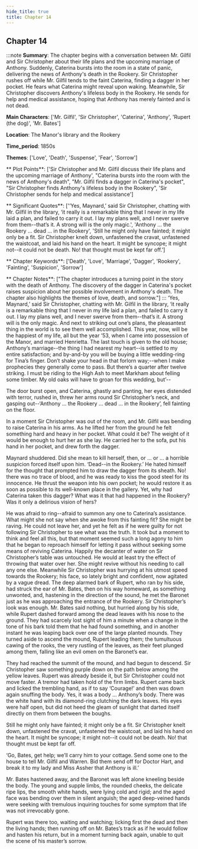 ```yaml
---
hide_title: true
title: Chapter 14
---
```

## Chapter 14
:::note
**Summary**:
The chapter begins with a conversation between Mr. Gilfil and Sir Christopher about their life plans and the upcoming marriage of Anthony. Suddenly, Caterina bursts into the room in a state of panic, delivering the news of Anthony's death in the Rookery. Sir Christopher rushes off while Mr. Gilfil tends to the faint Caterina, finding a dagger in her pocket. He fears what Caterina might reveal upon waking. Meanwhile, Sir Christopher discovers Anthony's lifeless body in the Rookery. He sends for help and medical assistance, hoping that Anthony has merely fainted and is not dead.

**Main Characters**:
['Mr. Gilfil', 'Sir Christopher', 'Caterina', 'Anthony', 'Rupert (the dog)', 'Mr. Bates']

**Location**:
The Manor's library and the Rookery

**Time_period**:
1850s

**Themes**:
['Love', 'Death', 'Suspense', 'Fear', 'Sorrow']

** Plot Points**:
['Sir Christopher and Mr. Gilfil discuss their life plans and the upcoming marriage of Anthony', "Caterina bursts into the room with the news of Anthony's death", "Mr. Gilfil finds a dagger in Caterina's pocket", "Sir Christopher finds Anthony's lifeless body in the Rookery", 'Sir Christopher sends for help and medical assistance']

** Significant Quotes**:
['‘Yes, Maynard,’ said Sir Christopher, chatting with Mr. Gilfil in the library, ‘it really is a remarkable thing that I never in my life laid a plan, and failed to carry it out. I lay my plans well, and I never swerve from them--that’s it. A strong will is the only magic.', 'Anthony ... the Rookery ... dead ... in the Rookery', 'Still he might only have fainted; it might only be a fit. Sir Christopher knelt down, unfastened the cravat, unfastened the waistcoat, and laid his hand on the heart. It might be syncope; it might not--it could not be death. No! that thought must be kept far off.']

** Chapter Keywords**:
['Death', 'Love', 'Marriage', 'Dagger', 'Rookery', 'Fainting', 'Suspicion', 'Sorrow']

** Chapter Notes**:
["The chapter introduces a turning point in the story with the death of Anthony. The discovery of the dagger in Caterina's pocket raises suspicion about her possible involvement in Anthony's death. The chapter also highlights the themes of love, death, and sorrow."]
:::
‘Yes, Maynard,’ said Sir Christopher, chatting with Mr. Gilfil in the library, ‘it really is a remarkable thing that I never in my life laid a plan, and failed to carry it out. I lay my plans well, and I never swerve from them--that’s it. A strong will is the only magic. And next to striking out one’s plans, the pleasantest thing in the world is to see them well accomplished. This year, now, will be the happiest of my life, all but the year ’53, when I came into possession of the Manor, and married Henrietta. The last touch is given to the old house; Anthony’s marriage--the thing I had nearest my heart--is settled to my entire satisfaction; and by-and-by you will be buying a little wedding-ring for Tina’s finger. Don’t shake your head in that forlorn way;--when I make prophecies they generally come to pass. But there’s a quarter after twelve striking. I must be riding to the High Ash to meet Markham about felling some timber. My old oaks will have to groan for this wedding, but’-- 

The door burst open, and Caterina, ghastly and panting, her eyes distended with terror, rushed in, threw her arms round Sir Christopher’s neck, and gasping out--‘Anthony ... the Rookery ... dead ... in the Rookery’, fell fainting on the floor. 

In a moment Sir Christopher was out of the room, and Mr. Gilfil was bending to raise Caterina in his arms. As he lifted her from the ground he felt something hard and heavy in her pocket. What could it be? The weight of it would be enough to hurt her as she lay. He carried her to the sofa, put his hand in her pocket, and drew forth the dagger. 

Maynard shuddered. Did she mean to kill herself, then, or ... or ... a horrible suspicion forced itself upon him. ‘Dead--in the Rookery.’ He hated himself for the thought that prompted him to draw the dagger from its sheath. No! there was no trace of blood, and he was ready to kiss the good steel for its innocence. He thrust the weapon into his own pocket; he would restore it as soon as possible to its well-known place in the gallery. Yet, why had Caterina taken this dagger? What was it that had happened in the Rookery? Was it only a delirious vision of hers? 

He was afraid to ring--afraid to summon any one to Caterina’s assistance. What might she not say when she awoke from this fainting fit? She might be raving. He could not leave her, and yet he felt as if he were guilty for not following Sir Christopher to see what was the truth. It took but a moment to think and feel all this, but that moment seemed such a long agony to him that he began to reproach himself for letting it pass without seeking some means of reviving Caterina. Happily the decanter of water on Sir Christopher’s table was untouched. He would at least try the effect of throwing that water over her. She might revive without his needing to call any one else. Meanwhile Sir Christopher was hurrying at his utmost speed towards the Rookery; his face, so lately bright and confident, now agitated by a vague dread. The deep alarmed bark of Rupert, who ran by his side, had struck the ear of Mr. Bates, then on his way homeward, as something unwonted, and, hastening in the direction of the sound, he met the Baronet just as he was approaching the entrance of the Rookery. Sir Christopher’s look was enough. Mr. Bates said nothing, but hurried along by his side, while Rupert dashed forward among the dead leaves with his nose to the ground. They had scarcely lost sight of him a minute when a change in the tone of his bark told them that he had found something, and in another instant he was leaping back over one of the large planted mounds. They turned aside to ascend the mound, Rupert leading them; the tumultuous cawing of the rooks, the very rustling of the leaves, as their feet plunged among them, falling like an evil omen on the Baronet’s ear. 

They had reached the summit of the mound, and had begun to descend. Sir Christopher saw something purple down on the path below among the yellow leaves. Rupert was already beside it, but Sir Christopher could not move faster. A tremor had taken hold of the firm limbs. Rupert came back and licked the trembling hand, as if to say ‘Courage!’ and then was down again snuffing the body. Yes, it was a body ... Anthony’s body. There was the white hand with its diamond-ring clutching the dark leaves. His eyes were half open, but did not heed the gleam of sunlight that darted itself directly on them from between the boughs. 

Still he might only have fainted; it might only be a fit. Sir Christopher knelt down, unfastened the cravat, unfastened the waistcoat, and laid his hand on the heart. It might be syncope; it might not--it could not be death. No! that thought must be kept far off. 

‘Go, Bates, get help; we’ll carry him to your cottage. Send some one to the house to tell Mr. Gilfil and Warren. Bid them send off for Doctor Hart, and break it to my lady and Miss Assher that Anthony is ill.’ 

Mr. Bates hastened away, and the Baronet was left alone kneeling beside the body. The young and supple limbs, the rounded cheeks, the delicate ripe lips, the smooth white hands, were lying cold and rigid; and the aged face was bending over them in silent anguish; the aged deep-veined hands were seeking with tremulous inquiring touches for some symptom that life was not irrevocably gone. 

Rupert was there too, waiting and watching; licking first the dead and then the living hands; then running off on Mr. Bates’s track as if he would follow and hasten his return, but in a moment turning back again, unable to quit the scene of his master’s sorrow. 

